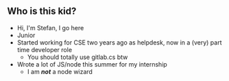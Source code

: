 ##  Who is this kid?

* Hi, I'm Stefan, I go here
* Junior
* Started working for CSE two years ago as helpdesk, now in a (very) part time developer role
	* You should totally use gitlab.cs btw
* Wrote a lot of JS/node this summer for my internship
	* I am ***not*** a node wizard